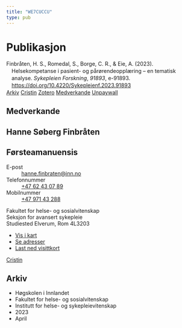 ```yaml
---
title: "WE7CUCCU"
type: pub
---
```

<h1>Publikasjon</h1>
<article id="csl-bib-container-WE7CUCCU" class="csl-bib-container">
  <div class="csl-bib-body" style="line-height: 1.35; padding-left: 1em; text-indent:-1em;">
  <div class="csl-entry">Finbr&#xE5;ten, H. S., Romedal, S., Borge, C. R., &amp; Eie, A. (2023). Helsekompetanse i pasient- og p&#xE5;r&#xF8;rendeoppl&#xE6;ring &#x2013; en tematisk analyse. <i>Sykepleien Forskning</i>, <i>91893</i>, e-91893. <a href="https://doi.org/10.4220/Sykepleienf.2023.91893">https://doi.org/10.4220/Sykepleienf.2023.91893</a></div>
</div>
  <div class="csl-bib-buttons">
    <a href="#taxonomy-article-WE7CUCCU" class="csl-bib-button">Arkiv</a>
    <a href alt="Cristin URL" class="csl-bib-button">Cristin</a>
    <a href alt="Zotero URL" class="csl-bib-button">Zotero</a>
    <a href="#contributors-article-WE7CUCCU" class="csl-bib-button">Medverkande</a>
    <a href="https://sykepleien.no/sites/default/files/pdf-export/pdf-export-91893.pdf" class="csl-bib-button">Unpaywall</a>
  </div>
  <div id="csl-bib-meta-container-WE7CUCCU"></div>
</article>
<div id="csl-bib-meta-WE7CUCCU" class="csl-bib-meta">
  <article id="contributors-article-WE7CUCCU" class="contributors-article">
    <h1>Medverkande</h1>
    <div class="personas">
<div class="vrtx-hinn-person-card">
<div class="photo">
<i class="lar la-user-circle missing-person"></i>
</div>
<div class="info">
<hgroup><h1>Hanne Søberg Finbråten</h1>
<h2>Førsteamanuensis</h2>
</hgroup><dl>
<dt>E-post</dt>
<dd>
<a href="mailto:hanne.finbraten@inn.no">hanne.finbraten@inn.no</a>
</dd>
<dt>Telefonnummer</dt>
<dd><a href="tel:+4762430789">
+47 62 43 07 89
</a></dd>
<dt>Mobilnummer</dt>
<dd><a href="tel:+4797143288">
+47 971 43 288
</a></dd>
</dl>
<p>
Fakultet for helse- og sosialvitenskap<br>
Seksjon for avansert sykepleie<br>
Studiested Elverum,
Rom 4L3203
</p>
<ul class="vrtx-hinn-links">
<li><a href="https://www.google.com/maps?q=60.88177,11.53669">Vis i kart</a></li>
<li><a href="https://www.inn.no/finn-en-ansatt/hanne-finbraten.html#vrtx-hinn-addresses">Se adresser</a></li>
<li><a href="https://www.inn.no/finn-en-ansatt/hanne-finbraten.html?vrtx=vcf">Last ned visittkort</a></li>
</ul>
</div>
</div>
<a href="https://app.cristin.no/persons/show.jsf?id=328418" alt="Cristin URL" class="personas-cristin">Cristin</a>
</div>
  </article>
  <article id="taxonomy-article-WE7CUCCU" class="taxonomy-article">
    <h1>Arkiv</h1>
    <ul>
      <li>Høgskolen i Innlandet</li>
      <li>Fakultet for helse- og sosialvitenskap</li>
      <li>Institutt for helse- og sykepleievitenskap</li>
      <li>2023</li>
      <li>April</li>
    </ul>
  </article>
</div>
